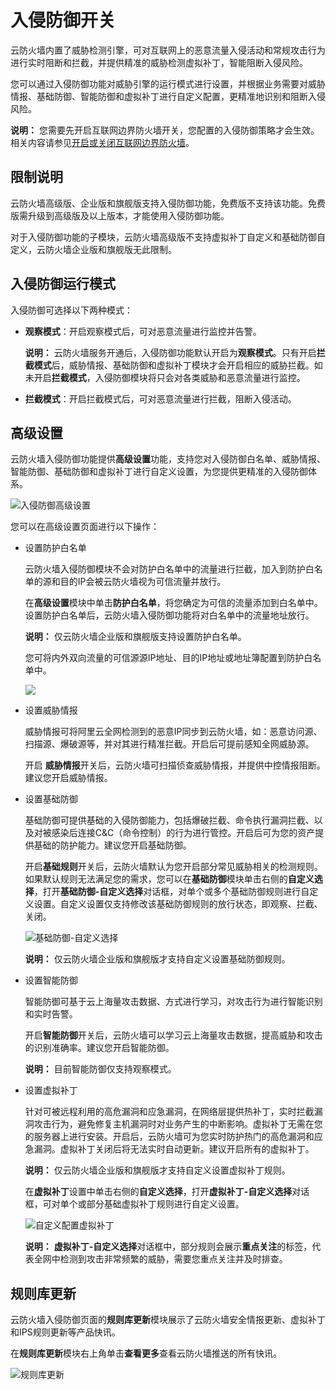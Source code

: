# 入侵防御开关

云防火墙内置了威胁检测引擎，可对互联网上的恶意流量入侵活动和常规攻击行为进行实时阻断和拦截，并提供精准的威胁检测虚拟补丁，智能阻断入侵风险。

您可以通过入侵防御功能对威胁引擎的运行模式进行设置，并根据业务需要对威胁情报、基础防御、智能防御和虚拟补丁进行自定义配置，更精准地识别和阻断入侵风险。

**说明：** 您需要先开启互联网边界防火墙开关，您配置的入侵防御策略才会生效。相关内容请参见[开启或关闭互联网边界防火墙](/intl.zh-CN/防火墙开关/开启或关闭互联网边界防火墙.md)。

## 限制说明

云防火墙高级版、企业版和旗舰版支持入侵防御功能，免费版不支持该功能。免费版需升级到高级版及以上版本，才能使用入侵防御功能。

对于入侵防御功能的子模块，云防火墙高级版不支持虚拟补丁自定义和基础防御自定义，云防火墙企业版和旗舰版无此限制。

## 入侵防御运行模式

入侵防御可选择以下两种模式：

-   **观察模式**：开启观察模式后，可对恶意流量进行监控并告警。

    **说明：** 云防火墙服务开通后，入侵防御功能默认开启为**观察模式**。只有开启**拦截模式**后，威胁情报、基础防御和虚拟补丁模块才会开启相应的威胁拦截。如未开启**拦截模式**，入侵防御模块将只会对各类威胁和恶意流量进行监控。

-   **拦截模式**：开启拦截模式后，可对恶意流量进行拦截，阻断入侵活动。

## 高级设置

云防火墙入侵防御功能提供**高级设置**功能，支持您对入侵防御白名单、威胁情报、智能防御、基础防御和虚拟补丁进行自定义设置，为您提供更精准的入侵防御体系。

![入侵防御高级设置](https://static-aliyun-doc.oss-cn-hangzhou.aliyuncs.com/assets/img/zh-CN/6912858951/p77719.png)

您可以在高级设置页面进行以下操作：

-   设置防护白名单

    云防火墙入侵防御模块不会对防护白名单中的流量进行拦截，加入到防护白名单的源和目的IP会被云防火墙视为可信流量并放行。

    在**高级设置**模块中单击**防护白名单**，将您确定为可信的流量添加到白名单中。设置防护白名单后，云防火墙入侵防御功能将对白名单中的流量地址放行。

    **说明：** 仅云防火墙企业版和旗舰版支持设置防护白名单。

    您可将内外双向流量的可信源源IP地址、目的IP地址或地址簿配置到防护白名单中。

    ![](https://static-aliyun-doc.oss-cn-hangzhou.aliyuncs.com/assets/img/zh-CN/6912858951/p77749.png)

-   设置威胁情报

    威胁情报可将阿里云全网检测到的恶意IP同步到云防火墙，如：恶意访问源、扫描源、爆破源等，并对其进行精准拦截。开启后可提前感知全网威胁源。

    开启 **威胁情报**开关后，云防火墙可扫描侦查威胁情报，并提供中控情报阻断。建议您开启威胁情报。

-   设置基础防御

    基础防御可提供基础的入侵防御能力，包括爆破拦截、命令执行漏洞拦截、以及对被感染后连接C&C（命令控制）的行为进行管控。开启后可为您的资产提供基础的防护能力。建议您开启基础防御。

    开启**基础规则**开关后，云防火墙默认为您开启部分常见威胁相关的检测规则。如果默认规则无法满足您的需求，您可以在**基础防御**模块单击右侧的**自定义选择**，打开**基础防御-自定义选择**对话框，对单个或多个基础防御规则进行自定义设置。自定义设置仅支持修改该基础防御规则的放行状态，即观察、拦截、关闭。

    ![基础防御-自定义选择](https://static-aliyun-doc.oss-cn-hangzhou.aliyuncs.com/assets/img/zh-CN/6912858951/p77751.png)

    **说明：** 仅云防火墙企业版和旗舰版才支持自定义设置基础防御规则。

-   设置智能防御

    智能防御可基于云上海量攻击数据、方式进行学习，对攻击行为进行智能识别和实时告警。

    开启**智能防御**开关后，云防火墙可以学习云上海量攻击数据，提高威胁和攻击的识别准确率。建议您开启智能防御。

    **说明：** 目前智能防御仅支持观察模式。

-   设置虚拟补丁

    针对可被远程利用的高危漏洞和应急漏洞，在网络层提供热补丁，实时拦截漏洞攻击行为，避免修复主机漏洞时对业务产生的中断影响。虚拟补丁无需在您的服务器上进行安装。开启后，云防火墙可为您实时防护热门的高危漏洞和应急漏洞。虚拟补丁关闭后将无法实时自动更新。建议开启所有的虚拟补丁。

    **说明：** 仅云防火墙企业版和旗舰版才支持自定义设置虚拟补丁规则。

    在**虚拟补丁**设置中单击右侧的**自定义选择**，打开**虚拟补丁-自定义选择**对话框，可对单个或部分基础虚拟补丁规则进行自定义设置。

    ![自定义配置虚拟补丁](https://static-aliyun-doc.oss-cn-hangzhou.aliyuncs.com/assets/img/zh-CN/6912858951/p57009.png)

    **说明：** **虚拟补丁-自定义选择**对话框中，部分规则会展示**重点关注**的标签，代表全网中检测到攻击非常频繁的威胁，需要您重点关注并及时排查。


## 规则库更新

云防火墙入侵防御页面的**规则库更新**模块展示了云防火墙安全情报更新、虚拟补丁和IPS规则更新等产品快讯。

在**规则库更新**模块右上角单击**查看更多**查看云防火墙推送的所有快讯。

![规则库更新](https://static-aliyun-doc.oss-cn-hangzhou.aliyuncs.com/assets/img/zh-CN/6912858951/p77753.png)

